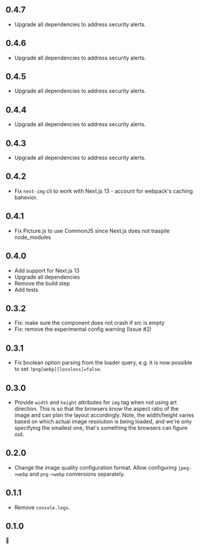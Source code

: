 ## 0.4.7

- Upgrade all dependencies to address security alerts.

## 0.4.6

- Upgrade all dependencies to address security alerts.

## 0.4.5

- Upgrade all dependencies to address security alerts.

## 0.4.4

- Upgrade all dependencies to address security alerts.

## 0.4.3

- Upgrade all dependencies to address security alerts.

## 0.4.2

- Fix `next-img` cli to work with Next.js 13 - account for webpack's caching bahevior.

## 0.4.1

- Fix Picture.js to use CommonJS since Next.js does not traspile node_modules

## 0.4.0

- Add support for Next.js 13
- Upgrade all dependencies
- Remove the build step
- Add tests

## 0.3.2

- Fix: make sure the <Picture /> component does not crash if src is empty
- Fix: remove the experimental config warning (Issue #2)

## 0.3.1

- Fix boolean option parsing from the loader query, e.g. it is now possible to set `?png[webp][lossless]=false`.

## 0.3.0

- Provide `width` and `height` attributes for `img` tag when not using art direction. This is so that the browsers know the aspect ratio of the image and can plan the layout accordingly. Note, the width/height varies based on which actual image resolution is being loaded, and we're only specifying the smallest one, that's something the browsers can figure out.

## 0.2.0

- Change the image quality configuration format. Allow configuring `jpeg->webp` and `png->webp` conversions separately.

## 0.1.1

- Remove `console.logs`.

## 0.1.0

🎉
